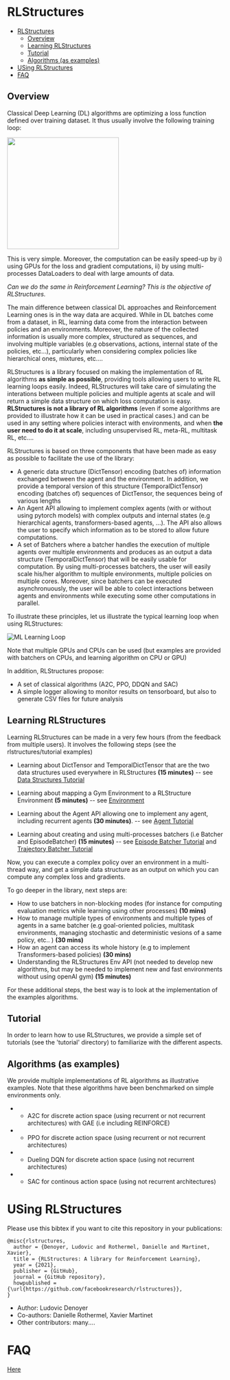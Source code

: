# RLStructures

- [RLStructures](#rlstructures)
  - [Overview](#overview)
  - [Learning RLStructures](#learning-rlstructures)
  - [Tutorial](#tutorial)
  - [Algorithms (as examples)](#algorithms-as-examples)
- [USing RLStructures](#using-rlstructures)
- [FAQ](#faq)

## Overview

Classical Deep Learning (DL) algorithms are optimizing a loss function defined over training dataset. It thus usually involve the following training loop:

<img src="images/mlloop.png" width="260">

This is very simple. Moreover, the computation can be easily speed-up by i) using GPUs for the loss and gradient computations, ii) by using multi-processes DataLoaders to deal with large amounts of data. 

*Can we do the same in Reinforcement Learning? This is the objective of RLStructures.*

The main difference between classical DL approaches and Reinforcement Learning ones is 
in the way data are acquired. While in DL batches come from a dataset, in RL, learning data come from the interaction between policies and an environments. Moreover, the nature of the collected information is usually more complex, structured as sequences, and involving multiple variables (e.g observations, actions, internal state of the policies, etc…), particularly when considering complex policies like hierarchical ones, mixtures, etc…. 

RLStructures is a library focused on making the implementation of RL algorithms **as simple as possible**, providing  tools allowing users to write RL learning loops easily. Indeed, RLStructures will take care of simulating the interations between multiple policies and multiple agents at scale and will return a simple data structure on which loss computation is easy. **RLStructures is not a library of RL algorithms** (even if some algorithms are provided to illustrate how it can be used in practical cases.) and can be used in any setting where policies interact with  environments, and when **the user need to do it at scale**, including unsupervised RL, meta-RL, multitask RL, etc…. 

RLStructures is based on three components that have been made as easy as possible to facilitate the use of the library:
* A generic data structure (DictTensor) encoding (batches of) information exchanged between the agent and the environment. In addition, we provide a temporal version of this structure (TemporalDictTensor) encoding (batches of) sequences of DictTensor, the sequences being of various lengths
* An Agent API allowing to implement complex agents (with or without using pytorch  models) with complex outputs and internal states (e.g hierarchical agents, transformers-based agents, …). The API also allows the user to specify which information as to be stored to allow future computations.
* A set of Batchers where a batcher handles the execution of multiple agents over multiple environments and produces as an output a data structure (TemporalDictTensor) that will be easily usable for computation. By using multi-processes batchers, the user will easily scale his/her algorithm to multiple environments, multiple policies on multiple cores. Moreover, since batchers can be executed asynchronuously, the user will be able to colect interactions between agents and environments while executing some other computations in parallel. 

To illustrate these principles, let us illustrate the typical learning loop when using RLStructures:

![ML Learning Loop](images/rlstructloop.png)

Note that multiple GPUs and CPUs can be used (but examples are provided with batchers on CPUs, and learning algorithm on CPU or GPU)

In addition, RLStructures propose:
* A set of classical algorithms (A2C, PPO, DDQN and SAC)
* A simple logger allowing to monitor results on tensorboard, but also to generate CSV files for future analysis


## Learning RLStructures 

Learning RLStructures can be made in a very few hours (from the feedback from multiple users). It involves the following steps (see the rlstructures/tutorial examples)
* Learning about DictTensor and TemporalDictTensor that are the two data structures used everywhere in RLStructures **(15 minutes)** -- see [Data Structures Tutorial](doc/DataStructures.md)

* Learning about mapping a Gym Environment to a RLStructure Environment **(5 minutes)** -- see [Environment](doc/Environments.md)
* Learning about the Agent API allowing one to implement any agent, including recurrent agents **(30 minutes)**.  -- see [Agent Tutorial](doc/Agent.md)
* Learning about creating and using multi-processes batchers (i.e Batcher and EpisodeBatcher) **(15 minutes)**  -- see [Episode Batcher Tutorial](doc/MultiProcessEpisodeBatcher.md) and [Trajectory Batcher Tutorial](doc/MultiProcessTrajectoryBatcher.md)

Now, you can execute a complex policy over an environment in a multi-thread way, and get a simple data structure as an output on which you can compute any complex loss and gradients.

To go deeper in the library, next steps are:
* How to use batchers in non-blocking modes (for instance for computing evaluation metrics while learning using other processes) **(10 mins)**
* How to manage  multiple types of environments and multiple types of agents in a same batcher (e.g goal-oriented policies, multitask environments, managing stochastic and deterministic vesions of a same policy, etc.. ) **(30 mins)**
* How an agent can access its whole history (e.g to implement Transformers-based policies) **(30 mins)**
* Understanding the RLStructures Env API (not needed to develop new algorithms, but may be needed to implement new and fast environments without using openAI gym) **(15 minutes)**

For these additional steps, the best way is to look at the implementation of the examples algorithms.

## Tutorial
In order to learn how to use RLStructures, we provide a simple set of tutorials (see the 'tutorial' directory) to familiarize with the different aspects. 

## Algorithms (as examples)
We provide multiple implementations of RL algorithms as illustrative examples. Note that these algorithms have been benchmarked on simple environments only.
* * A2C for discrete action space (using recurrent or not recurrent architectures) with GAE (i.e including REINFORCE)
* * PPO for discrete action space (using recurrent or not recurrent architectures)
* * Dueling DQN for discrete action space (using not recurrent architectures)
* * SAC for continous action space (using not recurrent architectures)

# USing RLStructures

Please use this bibtex if you want to cite this repository in your publications:

```
@misc{rlstructures,
  author = {Denoyer, Ludovic and Rothermel, Danielle and Martinet, Xavier},
  title = {RLStructures: A library for Reinforcement Learning},
  year = {2021},
  publisher = {GitHub},
  journal = {GitHub repository},
  howpublished = {\url{https://github.com/facebookresearch/rlstructures}},
}
```

* Author: Ludovic Denoyer
* Co-authors: Danielle Rothermel, Xavier Martinet
* Other contributors: many.... 

# FAQ

[Here](https://github.com/facebookresearch/rlstructures/blob/master/FAQ.md)
